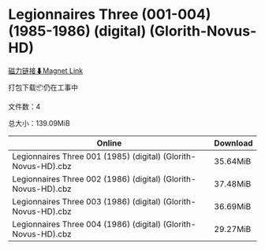 # Legionnaires Three (001-004) (1985-1986) (digital) (Glorith-Novus-HD)

[磁力链接⬇Magnet Link](magnet:?xt=urn:btih:cb1aee05f111cd10da82381b41babceac2569529&dn=Legionnaires%20Three%20%28001-004%29%20%281985-1986%29%20%28digital%29%20%28Glorith-Novus-HD%29)

打包下载📦仍在工事中

文件数：4

总大小：139.09MiB

Online | Download
--- | ---
Legionnaires Three 001 (1985) (digital) (Glorith-Novus-HD).cbz | 35.64MiB
Legionnaires Three 002 (1986) (digital) (Glorith-Novus-HD).cbz | 37.48MiB
Legionnaires Three 003 (1986) (digital) (Glorith-Novus-HD).cbz | 36.69MiB
Legionnaires Three 004 (1986) (digital) (Glorith-Novus-HD).cbz | 29.27MiB